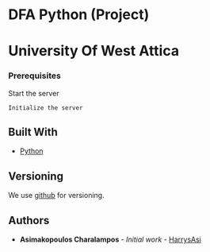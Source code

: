 # DFA Python (Project)
# University Of West Attica

### Prerequisites

Start the server
```
Initialize the server
```

## Built With

* [Python](https://www.python.org/downloads/release/python-370/)

## Versioning

We use [github](https://github.com/) for versioning.

## Authors

* **Asimakopoulos Charalampos** - *Initial work* - [HarrysAsi](https://github.com/HarrysAsi)